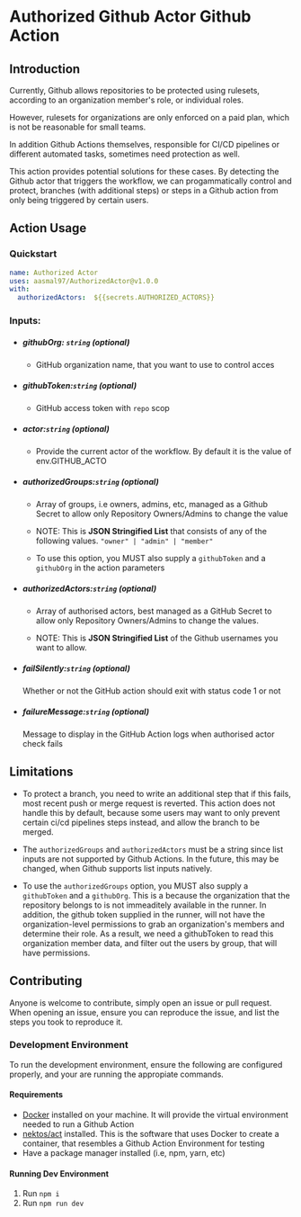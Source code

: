 # Authorized Github Actor Github Action

## Introduction

Currently, Github allows repositories to be protected using rulesets, according to an organization member's role, or individual roles. 

However, rulesets for organizations are only enforced on a paid plan, which is not be reasonable for small teams.

In addition Github Actions themselves, responsible for CI/CD pipelines or different automated tasks, sometimes need protection as well.

This action provides potential solutions for these cases. By detecting the Github actor that triggers the workflow, we can progammatically control and protect, branches (with additional steps) or steps in a Github action from only being triggered by certain users.

## Action Usage

### Quickstart

```yaml
name: Authorized Actor
uses: aasmal97/AuthorizedActor@v1.0.0
with:
  authorizedActors:  ${{secrets.AUTHORIZED_ACTORS}}
```

### Inputs:
- ##### githubOrg: `string` (optional)
  
  - GitHub organization name, that you want to use to control acces

- ##### githubToken:`string` (optional)
  
  - GitHub access token with `repo` scop

- ##### actor:`string` (optional)
  
  - Provide the current actor of the workflow. By default it is the value of env.GITHUB_ACTO

- ##### authorizedGroups:`string` (optional)
  
  - Array of groups, i.e owners, admins, etc, managed as a Github Secret to allow only Repository Owners/Admins to change the value

  - NOTE: This is **JSON Stringified List** that consists of any of the following values. 
    `"owner" | "admin" | "member"`

  - To use this option, you MUST also supply a `githubToken` and a `githubOrg` in the action parameters

- ##### authorizedActors:`string` (optional)
  
  - Array of authorised actors, best managed as a GitHub Secret to allow only Repository Owners/Admins to change the values.

  - NOTE: This is **JSON Stringified List** of the Github usernames you want to allow.

- ##### failSilently:`string` (optional)
  
  Whether or not the GitHub action should exit with status code 1 or not

- ##### failureMessage:`string` (optional)
  
  Message to display in the GitHub Action logs when authorised actor check fails


## Limitations

- To protect a branch, you need to write an additional step that if this fails, most recent push or merge request is reverted. This action does not handle this by default, because some users may want to only prevent certain ci/cd pipelines steps instead, and allow the branch to be merged. 

- The `authorizedGroups` and `authorizedActors` must be a string since list inputs are not supported by Github Actions. In the future, this may be changed, when Github supports list inputs natively.

- To use the `authorizedGroups` option, you MUST also supply a `githubToken` and a `githubOrg`. This is a because the organization that the repository belongs to is not immeaditely available in the runner. In addition, the github token supplied in the runner, will not have the organization-level permissions to grab an organization's members and determine their role. As a result, we need a githubToken to read this organization member data, and filter out the users by group, that will have permissions. 

## Contributing

Anyone is welcome to contribute, simply open an issue or pull request. When opening an issue, ensure you can reproduce the issue, and list the steps you took to reproduce it.

### Development Environment

To run the development environment, ensure the following are configured properly, and your are running the appropiate commands.

#### Requirements

- [Docker](https://docs.docker.com/engine/install/) installed on your machine. It will provide the virtual environment needed to run a Github Action
- [nektos/act](https://github.com/nektos/act) installed. This is the software that uses Docker to create a container, that resembles a Github Action Environment for testing
- Have a package manager installed (i.e, npm, yarn, etc)

#### Running Dev Environment

1. Run `npm i`
2. Run `npm run dev`
